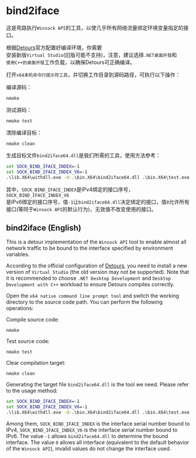
# bind2iface

这是弯路执行`Winsock API`的工具，以使几乎所有网络流量绑定环境变量指定的接口。

根据[Detours](https://github.com/microsoft/Detours)官方配置好编译环境，你需要\
安装新版`Virtual Studio`(旧版可能不支持)，注意，建议选择`.NET桌面开發`和\
`使用C++的桌面开發`工作负载，以确保Detours可正确编译。

打开`x64本机命令行提示符工具`，并切换工作目录到源码路径，可执行以下操作：

编译源码：

	nmake

测试源码：

	nmake test

清除编译目标：

	nmake clean

生成目标文件`bind2iface64.dll`是我们所需的工具，使用方法参考：

``` bat
set SOCK_BIND_IFACE_INDEX=-1
set SOCK_BIND_IFACE_INDEX_V6=-1
.\lib.X64\withdll.exe -d:.\bin.X64\bind2iface64.dll .\bin.X64\test.exe www.baidu.com 80
```

其中，`SOCK_BIND_IFACE_INDEX`是IPv4绑定的接口序号，`SOCK_BIND_IFACE_INDEX_V6`\
是IPv6绑定的接口序号，值`-1`让`bind2iface64.dll`决定绑定的接口，值`0`允许所有\
接口(等同于`Winsock API`的默认行为)，无效值不改变使用的接口。

## bind2iface (English)

This is a detour implementation of the `Winsock API` tool to enable almost
all network traffic to be bound to the interface specified by environment
variables.

According to the official configuration of [Detours](https://github.com/microsoft/Detours),
you need to install a new version of `Virtual Studio` (the old version may not
be supported). Note that it is recommended to choose `.NET Desktop Development`
and `Desktop Development with C++` workload to ensure Detours compiles correctly.

Open the `x64 native command line prompt tool` and switch the working directory
to the source code path. You can perform the following operations:

Compile source code:

	nmake

Test source code:

	nmake test

Clear compilation target:

	nmake clean

Generating the target file `bind2iface64.dll` is the tool we need. Please refer
to the usage method:

``` bat
set SOCK_BIND_IFACE_INDEX=-1
set SOCK_BIND_IFACE_INDEX_V6=-1
.\lib.X64\withdll.exe -d:.\bin.X64\bind2iface64.dll .\bin.X64\test.exe www.baidu.com 80
```

Among them, `SOCK_BIND_IFACE_INDEX` is the interface serial number bound to
IPv4, `SOCK_BIND_IFACE_INDEX_V6` is the interface serial number bound to IPv6.
The value `-1` allows `bind2iface64.dll` to determine the bound interface.
The value `0` allows all interface (equivalent to the default behavior of
the `Winsock API`), invalid values do not change the interface used.
